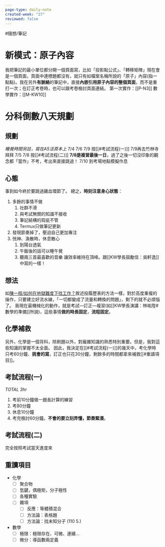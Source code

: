 ```yaml
---
page-type: daily-note
created-week: "27"
reviewed: false
---
```

#隨想/筆記 
# 新模式：原子內容
我把筆記的最小單位都分開一個頁面寫，比如「投影點公式」、「轉移矩陣」現在會是一個頁面，頁面中連標題都沒有，就只有如檔案名稱所說的「原子」內容(指一點點)。我在另外**有脈絡**的筆記中，直接**內嵌引用原子內容的整個頁面**，而不是重打一次；在訂正考卷時，也可以跟考卷檢討頁面連結。
第一次實作：[[P-N3]]
數學實作：[[M-KW10]]

# 分科倒數八天規劃
## 規劃
*睡覺時間另註，寫在A5活頁本上*
7/4 7/6 7/9 按[[#考試流程(一)]]
7/9再去竹林寺拜拜
7/5 7/8 按[[#考試流程(二)]]
**7/8是複習最後一日**，過了之後一切沒印象的觀念都「當作」不考，考出來直接跳過！
7/10 到考場地點模擬作息
## 心態
事到如今終於要跳過雞血環節了。
總之，**時刻注意身心狀態**：
1. 多餘的事情不做
	1. 社群不滑
	2. 與考試無關的知識不接收
	3. 筆記結構的瑕疵不管
	4. Termux只做筆記更新
2. 發現節奏掉了，壓迫自己更加專注
3. 恍神、渙散時，休息散心
	1. 到陽台透氣
	2. 午飯後的話可以睡午覺
	3. 聽兩三首最喜歡的音樂
讓效率維持在頂峰。跟[[KW學長鼓勵信：吳軒逸]]中寫的一樣！
## 想法
如[陳一枝/如何在地獄難度下找工作？](https://youtu.be/Koh5WpuX8VA?si=utI-qMbTJPORMMGM)敘述投履歷表的方法一樣，對於高度重複的操作，只要建立好流水線，「一切都變成了流量和轉換的問題」，剩下的就不必煩惱了。
我現在最機械化的動作，就是考試—訂正—複習(如[[KW學長演講：林祐陞#​數學的準備]]所說)，這些事情**做的時長固定**，**流程固定**。
## 化學補救
另外，化學是一個背科，除刷題以外，對龐雜知識的熟悉特別重要。但是，我對這些知識的掌握不太全面。
因此，我決定在[[#考試流程(一)]]的幾天中，考化學時只考60分鐘、**挑會的寫**，訂正也只花30分鐘，剩餘多的時間都拿來補救[[#重讀項目]]。
## 考試流程(一)
*TOTAL 3hr*
1. 考前10分鐘做一題長計算的練習
2. 考80分鐘
3. 休息10分鐘
4. 考完檢討60分鐘。**不會的要立刻弄懂，節奏緊湊**。
## 考試流程(二)
完全按照考試當天進度來

## 重讀項目
- 化學
	- [ ] 聚合物
	- [ ] 氫鍵，偶極矩，分子極性
	- [ ] 各種實驗
	- [ ] 雜項
		- [ ] 反應：等體積混合
		- [ ] 方法論：表格題
		- [ ] 方法論：找未知分子 (110 5.)
- 數學
	- [ ] 極限：極限存在、可微、連續...
	- [ ] 微分：導函數兩定義